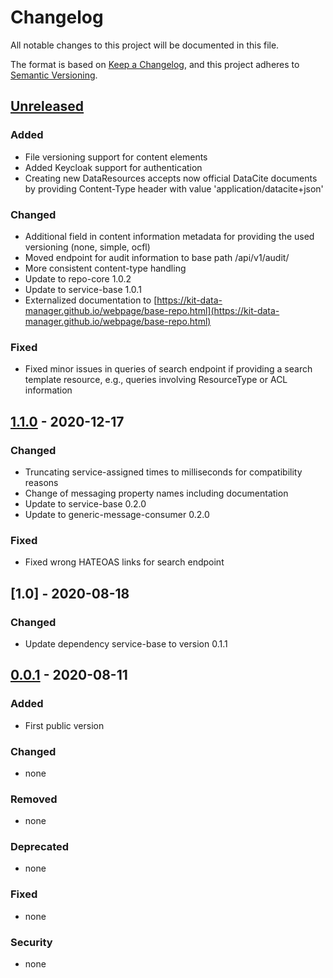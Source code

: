 # Changelog
All notable changes to this project will be documented in this file.

The format is based on [Keep a Changelog](https://keepachangelog.com/en/1.0.0/),
and this project adheres to [Semantic Versioning](https://semver.org/spec/v2.0.0.html).

## [Unreleased]
### Added
- File versioning support for content elements
- Added Keycloak support for authentication
- Creating new DataResources accepts now official DataCite documents by providing Content-Type header with value 'application/datacite+json' 

### Changed
- Additional field in content information metadata for providing the used versioning (none, simple, ocfl)
- Moved endpoint for audit information to base path /api/v1/audit/
- More consistent content-type handling
- Update to repo-core 1.0.2
- Update to service-base 1.0.1
- Externalized documentation to [https://kit-data-manager.github.io/webpage/base-repo.html](https://kit-data-manager.github.io/webpage/base-repo.html)

### Fixed
- Fixed minor issues in queries of search endpoint if providing a search template resource, e.g., queries involving ResourceType or ACL information

## [1.1.0] - 2020-12-17
### Changed
- Truncating service-assigned times to milliseconds for compatibility reasons
- Change of messaging property names including documentation
- Update to service-base 0.2.0
- Update to generic-message-consumer 0.2.0

### Fixed
- Fixed wrong HATEOAS links for search endpoint

## [1.0] - 2020-08-18
### Changed
- Update dependency service-base to version 0.1.1

## [0.0.1] - 2020-08-11
### Added
- First public version

### Changed
- none

### Removed
- none

### Deprecated
- none

### Fixed
- none

### Security
- none

[Unreleased]: https://github.com/kit-data-manager/base-repo/compare/v1.1.0...HEAD
[1.1.0]: https://github.com/kit-data-manager/base-repo/compare/v1.0...v1.1.0
[1.0.0]: https://github.com/kit-data-manager/base-repo/compare/v0.0.1...v1.0
[0.0.1]: https://github.com/kit-data-manager/base-repo/releases/tag/v0.0.1

